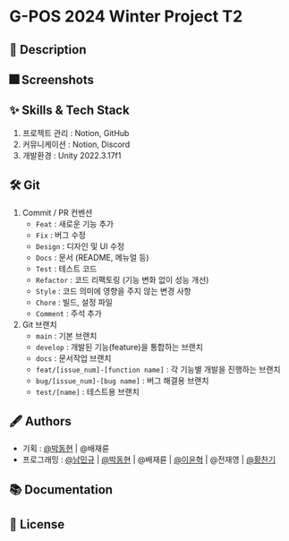 # G-POS 2024 Winter Project T2

## :pushpin: Description

## :fireworks: Screenshots

## :sparkles: Skills & Tech Stack

1. 프로젝트 관리 : Notion, GitHub
2. 커뮤니케이션 : Notion, Discord
3. 개발환경 : Unity 2022.3.17f1


## :hammer_and_wrench: Git

1. Commit / PR 컨벤션
    - `Feat` : 새로운 기능 추가
    - `Fix` : 버그 수정
    - `Design` : 디자인 및 UI 수정
    - `Docs` : 문서 (README, 메뉴얼 등)
    - `Test` : 테스트 코드
    - `Refactor` : 코드 리팩토링 (기능 변화 없이 성능 개선)
    - `Style` : 코드 의미에 영향을 주지 않는 변경 사항
    - `Chore` : 빌드, 설정 파일
    - `Comment` : 주석 추가
2. Git 브랜치
    - `main` : 기본 브랜치
    - `develop` : 개발된 기능(feature)을 통합하는 브랜치
    - `docs` : 문서작업 브랜치
    - `feat/[issue_num]-[function name]` : 각 기능별 개발을 진행하는 브랜치
    - `bug/[issue_num]-[bug name]` : 버그 해결용 브랜치
    - `test/[name]` : 테스트용 브랜치


## :fountain_pen: Authors

- 기획 : [@박동현](https://github.com/RevGhb) | @배재륜
- 프로그래밍 : [@남민규](https://github.com/mgnam) | [@박동현](https://github.com/RevGhb) | @배재륜 | [@이윤혁](https://github.com/a-nodi) | @전재영 | [@황찬기](https://github.com/DevMizeKR)


## :books: Documentation


## :lock_with_ink_pen: License

